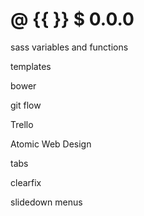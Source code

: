 # @ {{ }} $ 0.0.0
sass variables and functions

templates

bower

git flow

Trello

Atomic Web Design

tabs

clearfix

slidedown menus
